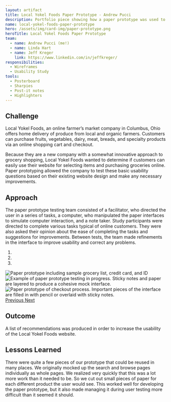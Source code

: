 ```yaml
---
layout: artifact
title: Local Yokel Foods Paper Prototype - Andrew Pucci
description: Portfolio piece showing how a paper prototype was used to improve the Local Yokel Foods website.
name: local-yokel-foods-paper-prototype
hero: /assets/img/card-img/paper-prototype.png
heroTitle: Local Yokel Foods Paper Prototype
team:
  - name: Andrew Pucci (me!)
  - name: Linda Hart
  - name: Jeff Kreger
    link: https://www.linkedin.com/in/jeffkreger/
responsibilities:
  - Wireframes
  - Usability Study
tools:
  - Posterboard
  - Sharpies
  - Post-it notes
  - Highlighters
---
```


## Challenge
Local Yokel Foods, an online farmer’s market company in Columbus, Ohio offers home delivery of produce from local and organic farmers. Customers can purchase fruits, vegetables, dairy, meat, breads, and specialty products via an online shopping cart and checkout.

Because they are a new company with a somewhat innovative approach to grocery shopping, Local Yokel Foods wanted to determine if customers can easily use their website for selecting items and purchasing groceries online. Paper prototyping allowed the company to test these basic usability questions based on their existing website design and make any necessary improvements.

## Approach
The paper prototype testing team consisted of a facilitator, who directed the user in a series of tasks, a computer, who manipulated the paper interfaces to simulate computer interaction, and a note taker. Study participants were directed to complete various tasks typical of online customers. They were also asked their opinion about the ease of completing the tasks and suggestions for improvements. Between tests, the team made refinements in the interface to improve usability and correct any problems.

<div id="local-yokel-carousel" class="carousel slide mb-3" data-ride="carousel">
  <ol class="carousel-indicators">
    <li data-target="#local-yokel-carousel" data-slide-to="0" class="active"></li>
    <li data-target="#local-yokel-carousel" data-slide-to="1"></li>
    <li data-target="#local-yokel-carousel" data-slide-to="2"></li>
  </ol>
  <div class="carousel-item active">
    <img class="d-block w-100" src="/assets/img/pp_group7_1.jpg" alt="Paper prototype including sample grocery list, credit card, and ID">
  </div>
  <div class="carousel-item">
    <img class="d-block w-100" src="/assets/img/pp_group7_2.jpg" alt="Example of paper prototype testing in progress. Sticky notes and paper are layered to produce a cohesive mock interface.">
  </div>
  <div class="carousel-item">
    <img class="d-block w-100" src="/assets/img/pp_group7_3.jpg" alt="Paper prototype of checkout process. Important pieces of the interface are filled in with pencil or overlaid with sticky notes.">
  </div>
  <a class="carousel-control-prev" href="#local-yokel-carousel" role="button" data-slide="prev">
    <span class="carousel-control-prev-icon" aria-hidden="true"></span>
    <span class="sr-only">Previous</span>
  </a>
  <a class="carousel-control-next" href="#local-yokel-carousel" role="button" data-slide="next">
    <span class="carousel-control-next-icon" aria-hidden="true"></span>
    <span class="sr-only">Next</span>
  </a>
</div>

## Outcome
A list of recommendations was produced in order to increase the usability of the Local Yokel Foods website.

## Lessons Learned
There were quite a few pieces of our prototype that could be reused in many places. We originally mocked up the search and browse pages individually as whole pages. We realized very quickly that this was a lot more work than it needed to be. So we cut out small pieces of paper for each different product the user would see. This worked well for developing the paper prototype, but it also made managing it during user testing more difficult than it seemed it should.
